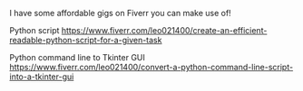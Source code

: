 I have some affordable gigs on Fiverr you can make use of!

Python script
https://www.fiverr.com/leo021400/create-an-efficient-readable-python-script-for-a-given-task

Python command line to Tkinter GUI
https://www.fiverr.com/leo021400/convert-a-python-command-line-script-into-a-tkinter-gui
